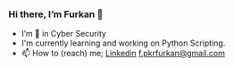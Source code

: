 ### Hi there, I’m Furkan 👋
- I’m 👀 in Cyber Security
- I'm currently learning and working on Python Scripting.
- 📫 How to (reach) me; <a href="https://www.linkedin.com/in/furkan-peker-a9b1061ba">Linkedin</a>        f.pkrfurkan@gmail.com




<!---
furkanpeker/furkanpeker is a ✨ special ✨ repository because its `README.md` (this file) appears on your GitHub profile.
You can click the Preview link to take a look at your changes.
--->

